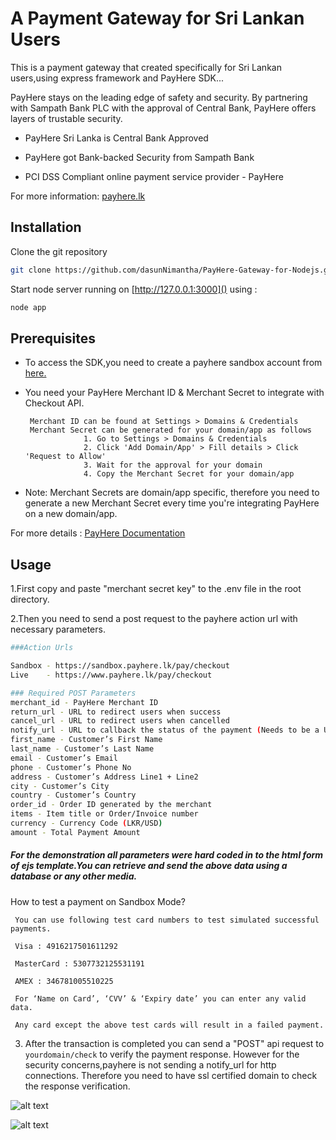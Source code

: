 # A Payment Gateway for Sri Lankan Users

This is a payment gateway that created specifically for Sri Lankan users,using express framework and PayHere SDK...

PayHere stays on the leading edge of safety and security. By partnering with Sampath Bank PLC with the approval of Central Bank, PayHere offers layers of trustable security.

* PayHere Sri Lanka is Central Bank Approved

* PayHere got Bank-backed Security from Sampath Bank

* PCI DSS Compliant online payment service provider - PayHere

For more information: [payhere.lk](https://www.payhere.lk/)


## Installation

Clone the git repository

```bash
git clone https://github.com/dasunNimantha/PayHere-Gateway-for-Nodejs.git
```

Start node server running on [http://127.0.0.1:3000]() using :

```bash
node app
```

## Prerequisites
* To access the SDK,you need to create a payhere sandbox account from [here.](https://sandbox.payhere.lk/account/signup/createaccount)

* You need your PayHere Merchant ID & Merchant Secret to integrate with Checkout API.

       Merchant ID can be found at Settings > Domains & Credentials             
       Merchant Secret can be generated for your domain/app as follows
                   1. Go to Settings > Domains & Credentials
                   2. Click 'Add Domain/App' > Fill details > Click 'Request to Allow'
                   3. Wait for the approval for your domain
                   4. Copy the Merchant Secret for your domain/app
* Note: Merchant Secrets are domain/app specific, therefore you need 
to generate a new Merchant Secret every time you're integrating PayHere on a new domain/app.

For more details : [PayHere Documentation](https://support.payhere.lk/api-&-mobile-sdk/payhere-checkout)

## Usage

  1.First copy and paste  "merchant secret key" to the .env file in the root directory.

  2.Then you need to send a post request to the payhere action url with necessary parameters.

```bash
###Action Urls

Sandbox - https://sandbox.payhere.lk/pay/checkout
Live    - https://www.payhere.lk/pay/checkout

### Required POST Parameters
merchant_id - PayHere Merchant ID
return_url - URL to redirect users when success
cancel_url - URL to redirect users when cancelled
notify_url - URL to callback the status of the payment (Needs to be a URL accessible on a public IP/domain)
first_name - Customer’s First Name
last_name - Customer’s Last Name
email - Customer’s Email
phone - Customer’s Phone No
address - Customer’s Address Line1 + Line2
city - Customer’s City
country - Customer’s Country
order_id - Order ID generated by the merchant
items - Item title or Order/Invoice number
currency - Currency Code (LKR/USD)
amount - Total Payment Amount
```

##### For the demonstration all parameters were hard coded in to the html form of ejs template.You can retrieve and send the above data using a database or any other media.


How to test a payment on Sandbox Mode?

     You can use following test card numbers to test simulated successful payments.

     Visa : 4916217501611292

     MasterCard : 5307732125531191

     AMEX : 346781005510225

     For ‘Name on Card’, ‘CVV’ & ‘Expiry date’ you can enter any valid data.

     Any card except the above test cards will result in a failed payment.

3. After the transaction is completed you can send a "POST" api request to `yourdomain/check` to verify the payment response.
   However for the security concerns,payhere is not sending a notify_url for http connections.
 Therefore you need to have ssl certified domain to check the response verification. 
 
![alt text](https://github.com/dasunNimantha/PayHere-Gateway-for-Nodejs/blob/master/screenshots/1.png?raw=true)

![alt text](https://github.com/dasunNimantha/PayHere-Gateway-for-Nodejs/blob/master/screenshots/2.png?raw=true)


